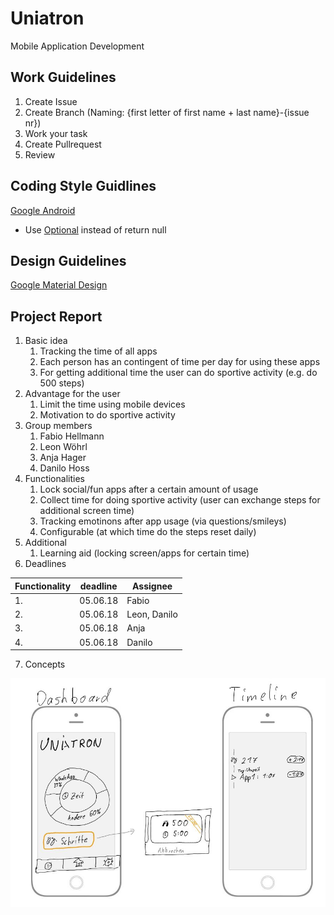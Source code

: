 # Uniatron
Mobile Application Development

## Work Guidelines
1. Create Issue
2. Create Branch (Naming: {first letter of first name + last name}-{issue nr})
3. Work your task
4. Create Pullrequest
5. Review

## Coding Style Guidlines
[Google Android](https://source.android.com/setup/contribute/code-style)

- Use [Optional](http://www.baeldung.com/java-optional) instead of return null

## Design Guidelines
[Google Material Design](https://material.io/guidelines/material-design/introduction.html)


## Project Report

1. Basic idea
    1. Tracking the time of all apps 
    2. Each person has an contingent of time per day for using these apps
    3. For getting additional time the user can do sportive activity (e.g. do 500 steps)
2. Advantage for the user
    1. Limit the time using mobile devices
    2. Motivation to do sportive activity
3. Group members
    1. Fabio Hellmann
    2. Leon Wöhrl
    3. Anja Hager
    4. Danilo Hoss
4. Functionalities
    1. Lock social/fun apps after a certain amount of usage
    2. Collect time for doing sportive activity (user can exchange steps for additional screen time)
    3. Tracking emotinons after app usage (via questions/smileys)
    4. Configurable (at which time do the steps reset daily)
5. Additional
    1. Learning aid (locking screen/apps for certain time)
6. Deadlines 

  | Functionality     | deadline     | Assignee  | 
  |-------------------|--------------|-----------|
  | 1.                | 05.06.18     | Fabio  |
  | 2.                | 05.06.18     | Leon, Danilo |
  | 3.                | 05.06.18     | Anja   |
  | 4.                | 05.06.18     | Danilo |
  
  7. Concepts
  
  ![alt text](https://github.com/FHellmann/Uniatron/blob/master/doc/Concepts/Prototype.JPG)















